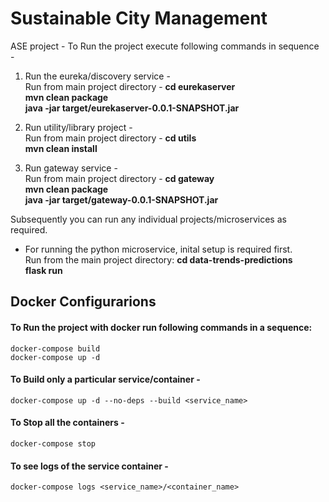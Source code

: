 # Sustainable City Management
ASE project - 
To Run the project execute following commands in sequence - 
1. Run the eureka/discovery service - <br>
   Run from main project directory  - <b> cd eurekaserver </b><br>
   <b> mvn clean package </b> <br>
   <b> java -jar target/eurekaserver-0.0.1-SNAPSHOT.jar </b><br>
   
2. Run utility/library project - <br>
   Run from main project directory - <b> cd utils </b><br>
   <b> mvn clean install </b><br>

3. Run gateway service - <br>
   Run from main project directory - <b> cd gateway </b><br>
   <b>mvn clean package</b><br>
   <b>java -jar target/gateway-0.0.1-SNAPSHOT.jar</b><br>
  
Subsequently you can run any individual projects/microservices as required.

- For running the python microservice, inital setup is required first. 
<br> Run from the main project directory:
<b> cd data-trends-predictions </b>
<br> <b> flask run </b>
   
## Docker Configurarions
#### To Run the project with docker run following commands in a sequence: <br>
`docker-compose build` <br>
`docker-compose up -d` <br>

#### To Build only a particular service/container - <br> 
`docker-compose up -d --no-deps --build <service_name>`<br>

#### To Stop all the containers -<br>
`docker-compose stop`<br>

#### To see logs of the service container - <br>
`docker-compose logs <service_name>/<container_name>`
